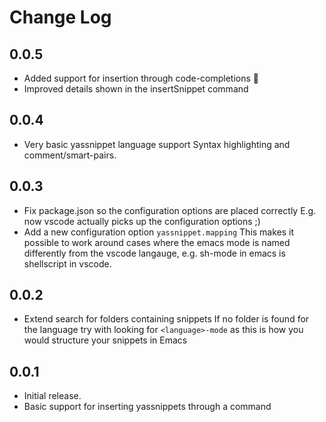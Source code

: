 # Change Log

## 0.0.5

* Added support for insertion through code-completions 🎉
* Improved details shown in the insertSnippet command

## 0.0.4

* Very basic yassnippet language support
  Syntax highlighting and comment/smart-pairs.

## 0.0.3

* Fix package.json so the configuration options are placed correctly
  E.g. now vscode actually picks up the configuration options ;)
* Add a new configuration option `yassnippet.mapping`
  This makes it possible to work around cases where the emacs mode is
  named differently from the vscode langauge, e.g. sh-mode in emacs is
  shellscript in vscode.

## 0.0.2

* Extend search for folders containing snippets
  If no folder is found for the language try with looking for `<language>-mode`
  as this is how you would structure your snippets in Emacs

## 0.0.1

* Initial release.
* Basic support for inserting yassnippets through a command
